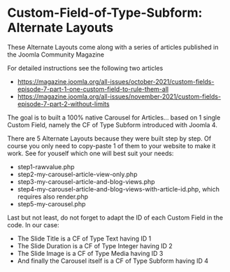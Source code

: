 # Custom-Field-of-Type-Subform: Alternate Layouts

These Alternate Layouts come along with a series of articles published in the Joomla Community Magazine

For detailed instructions see the following two articles
- https://magazine.joomla.org/all-issues/october-2021/custom-fields-episode-7-part-1-one-custom-field-to-rule-them-all
- https://magazine.joomla.org/all-issues/november-2021/custom-fields-episode-7-part-2-without-limits

The goal is to built a 100% native Carousel for Articles... based on 1 single Custom Field, namely the CF of Type Subform introduced with Joomla 4.

There are 5 Alternate Layouts because they were built step by step. Of course you only need to copy-paste 1 of them to your website to make it work.
See for youself which one will best suit your needs:
- step1-rawvalue.php
- step2-my-carousel-article-view-only.php
- step3-my-carousel-article-and-blog-views.php
- step4-my-carousel-article-and-blog-views-with-article-id.php, which requires also render.php
- step5-my-carousel.php

Last but not least, do not forget to adapt the ID of each Custom Field in the code. In our case:
- The Slide Title is a CF of Type Text having ID 1
- The Slide Duration is a CF of Type Integer having ID 2
- The Slide Image is a CF of Type Media having ID 3
- And finally the Carousel itself is a CF of Type Subform having ID 4
